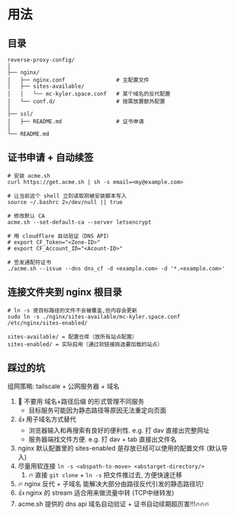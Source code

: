 # 用法

## 目录

```linux
reverse-proxy-config/
│
├── nginx/
│   ├── nginx.conf                # 主配置文件
│   ├── sites-available/
│   │   └── mc-kyler.space.conf   # 某个域名的反代配置
│   └── conf.d/                   # 按需放置额外配置
│
├── ssl/
│   ├── README.md                 # 证书申请
│
└── README.md
```

## 证书申请 + 自动续签

```linux
# 安装 acme.sh
curl https://get.acme.sh | sh -s email=<my@example.com>

# 让当前这个 shell 立刻读取刚被安装脚本写入 
source ~/.bashrc 2>/dev/null || true

# 修改默认 CA
acme.sh --set-default-ca --server letsencrypt

# 用 cloudflare 自动验证（DNS API）
# export CF_Token="<Zone-ID>"
# export CF_Account_ID="<Acount-ID>"

# 签发通配符证书
./acme.sh --issue --dns dns_cf -d <example.com> -d '*.<example.com>'
```

## 连接文件夹到 nginx 根目录 

```linux
# ln -s 使目标路径的文件不会被覆盖,但内容会更新
sudo ln -s ./nginx/sites-available/mc-kyler.space.conf /etc/nginx/sites-enabled/

sites-available/ = 配置仓库（放所有站点配置）
sites-enabled/ = 实际启用（通过软链接挑选要加载的站点）
```

## 踩过的坑

组网策略: tailscale + 公网服务器 + 域名

1. 🙅 不要用 域名+路径后缀 的形式管理不同服务
   - 目标服务可能因为静态路径等原因无法重定向页面
2. 👍 用子域名方式替代
   - 浏览器输入和再搜索有良好的便利性. e.g. 打 dav 直接出完整网址
   - 服务器端找文件方便. e.g. 打 dav + tab 直接出文件名
3. nginx 默认配置里的 sites-enabled 是存放已经可以使用的配置文件 (默认导入)
4. 尽量用软连接 `ln -s <abspath-to-move> <abstarget-directory/>`
   1. 🔥 直接 `git clone` + `ln -s` 把文件推过去, 方便快速迁移
5. 🔥 nginx 反代 + 子域名 能解决大部分由路径反代引发的静态路径坑!
6. 👍 nginx 的 stream 适合用来做流量中转 (TCP中继转发)
7. acme.sh 提供的 dns api 域名自动验证 + 证书自动续期超厉害!!!🔥🔥🔥
